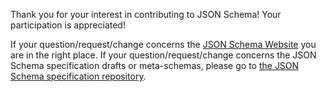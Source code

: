 Thank you for your interest in contributing to JSON Schema!  Your participation is appreciated!

If your question/request/change concerns the [JSON Schema Website](json-schema.org) you are in the right place.  If your question/request/change concerns the JSON Schema specification drafts or meta-schemas, please go to [the JSON Schema specification repository](https://github.com/json-schema-org/json-schema-spec).